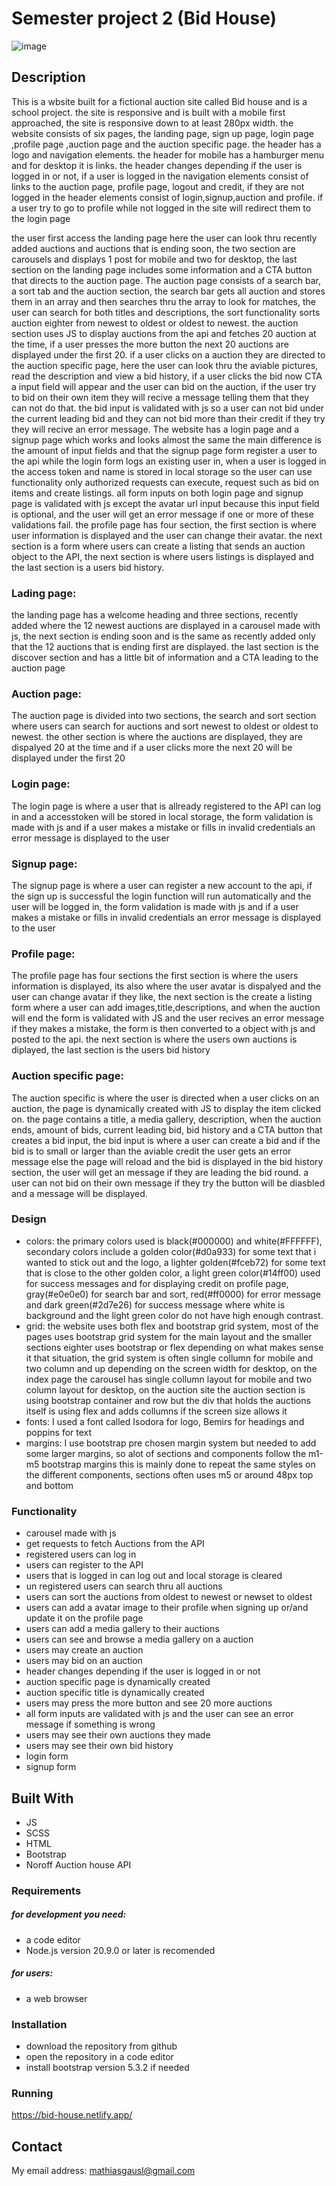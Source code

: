 # Semester project 2 (Bid House)

![image](/pictures/homePage.png)

## Description

This is a wbsite built for a fictional auction site called Bid house and is a school project. the site is responsive and is built with a mobile first approached, the site is responsive down to at least 280px width. the website consists of six pages, the landing page, sign up page, login page ,profile page ,auction page and the auction specific page. the header has a logo and navigation elements. the header for mobile has a hamburger menu and for desktop it is links. the header changes depending if the user is logged in or not, if a user is logged in the navigation elements consist of links to the auction page, profile page, logout and credit, if they are not logged in the header elements consist of login,signup,auction and profile. if a user try to go to profile while not logged in the site will redirect them to the login page

the user first access the landing page here the user can look thru recently added auctions and auctions that is ending soon, the two section are carousels and displays 1 post for mobile and two for desktop, the last section on the landing page includes some information and a CTA button that directs to the auction page. The auction page consists of a search bar, a sort tab and the auction section, the search bar gets all auction and stores them in an array and then searches thru the array to look for matches, the user can search for both titles and descriptions, the sort functionality sorts auction eighter from newest to oldest or oldest to newest. the auction section uses JS to display auctions from the api and fetches 20 auction at the time, if a user presses the more button the next 20 auctions are displayed under the first 20. if a user clicks on a auction they are directed to the auction specific page, here the user can look thru the aviable pictures, read the description and view a bid history, if a user clicks the bid now CTA a input field will appear and the user can bid on the auction, if the user try to bid on their own item they will recive a message telling them that they can not do that. the bid input is validated with js so a user can not bid under the current leading bid and they can not bid more than their credit if they try they will recive an error message. The website has a login page and a signup page which works and looks almost the same the main difference is the amount of input fields and that the signup page form register a user to the api while the login form logs an existing user in, when a user is logged in the access token and name is stored in local storage so the user can use functionality only authorized requests can execute, request such as bid on items and create listings. all form inputs on both login page and signup page is validated with js except the avatar url input because this input field is optional, and the user will get an error message if one or more of these validations fail. the profile page has four section, the first section is where user information is displayed and the user can change their avatar. the next section is a form where users can create a listing that sends an auction object to the API, the next section is where users listings is displayed and the last section is a users bid history.

### Lading page:

the landing page has a welcome heading and three sections, recently added where the 12 newest auctions are displayed in a carousel made with js, the next section is ending soon and is the same as recently added only that the 12 auctions that is ending first are displayed. the last section is the discover section and has a little bit of information and a CTA leading to the auction page

### Auction page:

The auction page is divided into two sections, the search and sort section where users can search for auctions and sort newest to oldest or oldest to newest. the other section is where the auctions are displayed, they are dispalyed 20 at the time and if a user clicks more the next 20 will be displayed under the first 20

### Login page:

The login page is where a user that is allready registered to the API can log in and a accesstoken will be stored in local storage, the form validation is made with js and if a user makes a mistake or fills in invalid credentials an error message is displayed to the user

### Signup page:

The signup page is where a user can register a new account to the api, if the sign up is successful the login function will run automatically and the user will be logged in, the form validation is made with js and if a user makes a mistake or fills in invalid credentials an error message is displayed to the user

### Profile page:

The profile page has four sections the first section is where the users information is displayed, its also where the user avatar is dispalyed and the user can change avatar if they like,
the next section is the create a listing form where a user can add images,title,descriptions, and when the auction will end the form is validated with JS and the user recives an error message if they makes a mistake, the form is then converted to a object with js and posted to the api. the next section is where the users own auctions is diplayed, the last section is the users bid history

### Auction specific page:

The auction specific is where the user is directed when a user clicks on an auction, the page is dynamically created with JS to display the item clicked on. the page contains a title, a media gallery, description, when the auction ends, amount of bids, current leading bid, bid history and a CTA button that creates a bid input, the bid input is where a user can create a bid and if the bid is to small or larger than the aviable credit the user gets an error message else the page will reload and the bid is displayed in the bid history section, the user will get an message if they are leading the bid round. a user can not bid on their own message if they try the button will be diasbled and a message will be displayed.

### Design

- colors: the primary colors used is black(#000000) and white(#FFFFFF), secondary colors include a golden color(#d0a933) for some text that i wanted to stick out and the logo, a lighter golden(#fceb72) for some text that is close to the other golden color, a light green color(#14ff00) used for success messages and for displaying credit on profile page, gray(#e0e0e0) for search bar and sort, red(#ff0000) for error message and dark green(#2d7e26) for success message where white is background and the light green color do not have high enough contrast.
- grid: the website uses both flex and bootstrap grid system, most of the pages uses bootstrap grid system for the main layout and the smaller sections eighter uses bootstrap or flex depending on what makes sense it that situation, the grid system is often single collumn for mobile and two column and up depending on the screen width for desktop, on the index page the carousel has single collumn layout for mobile and two column layout for desktop, on the auction site the auction section is using bootstrap container and row but the div that holds the auctions itself is using flex and adds collumns if the screen size allows it
- fonts: I used a font called Isodora for logo, Bemirs for headings and poppins for text
- margins: I use bootstrap pre chosen margin system but needed to add some larger margins, so alot of sections and components follow the m1-m5 bootstrap margins this is mainly done to repeat the same styles on the different components, sections often uses m5 or around 48px top and bottom

### Functionality

- carousel made with js
- get requests to fetch Auctions from the API
- registered users can log in
- users can register to the API
- users that is logged in can log out and local storage is cleared
- un registered users can search thru all auctions
- users can sort the auctions from oldest to newest or newset to oldest
- users can add a avatar image to their profile when signing up or/and update it on the profile page
- users can add a media gallery to their auctions
- users can see and browse a media gallery on a auction
- users may create an auction
- users may bid on an auction
- header changes depending if the user is logged in or not
- auction specific page is dynamically created
- auction specific title is dynamically created
- users may press the more button and see 20 more auctions
- all form inputs are validated with js and the user can see an error message if something is wrong
- users may see their own auctions they made
- users may see their own bid history
- login form
- signup form

## Built With

- JS
- SCSS
- HTML
- Bootstrap
- Noroff Auction house API

### Requirements

##### for development you need:

- a code editor
- Node.js version 20.9.0 or later is recomended

##### for users:

- a web browser

### Installation

- download the repository from github
- open the repository in a code editor
- install bootstrap version 5.3.2 if needed

### Running

https://bid-house.netlify.app/

## Contact

My email address: mathiasgausl@gmail.com
